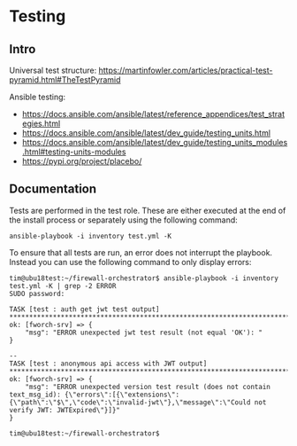 # Testing

## Intro

Universal test structure: <https://martinfowler.com/articles/practical-test-pyramid.html#TheTestPyramid>

Ansible testing:
- <https://docs.ansible.com/ansible/latest/reference_appendices/test_strategies.html>
- <https://docs.ansible.com/ansible/latest/dev_guide/testing_units.html>
- <https://docs.ansible.com/ansible/latest/dev_guide/testing_units_modules.html#testing-units-modules>
- <https://pypi.org/project/placebo/>

## Documentation
Tests are performed in the test role. These are either executed at the end of the install process or separately using the following command:

    ansible-playbook -i inventory test.yml -K

To ensure that all tests are run, an error does not interrupt the playbook.
Instead you can use the following command to only display errors:

    tim@ubu18test:~/firewall-orchestrator$ ansible-playbook -i inventory test.yml -K | grep -2 ERROR
    SUDO password: 

    TASK [test : auth get jwt test output] ***************************************************************************************************************************
    ok: [fworch-srv] => {
        "msg": "ERROR unexpected jwt test result (not equal 'OK'): "
    }

    --
    TASK [test : anonymous api access with JWT output] ***************************************************************************************************************
    ok: [fworch-srv] => {
        "msg": "ERROR unexpected version test result (does not contain text_msg_id): {\"errors\":[{\"extensions\":{\"path\":\"$\",\"code\":\"invalid-jwt\"},\"message\":\"Could not verify JWT: JWTExpired\"}]}"
    }

    tim@ubu18test:~/firewall-orchestrator$

